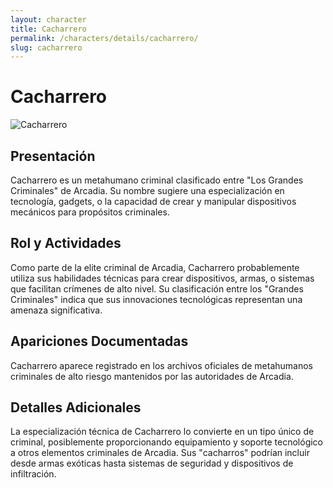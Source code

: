```yaml
---
layout: character
title: Cacharrero
permalink: /characters/details/cacharrero/
slug: cacharrero
---
```


# Cacharrero

<div class="character-photo">
  <img src="{{ site.baseurl }}/assets/img/characters/Cacharrero.png" alt="Cacharrero" />
</div>

## Presentación
Cacharrero es un metahumano criminal clasificado entre "Los Grandes Criminales" de Arcadia. Su nombre sugiere una especialización en tecnología, gadgets, o la capacidad de crear y manipular dispositivos mecánicos para propósitos criminales.

## Rol y Actividades
Como parte de la elite criminal de Arcadia, Cacharrero probablemente utiliza sus habilidades técnicas para crear dispositivos, armas, o sistemas que facilitan crímenes de alto nivel. Su clasificación entre los "Grandes Criminales" indica que sus innovaciones tecnológicas representan una amenaza significativa.

## Apariciones Documentadas
Cacharrero aparece registrado en los archivos oficiales de metahumanos criminales de alto riesgo mantenidos por las autoridades de Arcadia.

## Detalles Adicionales
La especialización técnica de Cacharrero lo convierte en un tipo único de criminal, posiblemente proporcionando equipamiento y soporte tecnológico a otros elementos criminales de Arcadia. Sus "cacharros" podrían incluir desde armas exóticas hasta sistemas de seguridad y dispositivos de infiltración.
